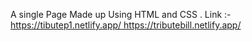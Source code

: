 A single Page Made up Using HTML and CSS .
Link :- [https://tibutep1.netlify.app/
](https://tributebill.netlify.app/)https://tributebill.netlify.app/
